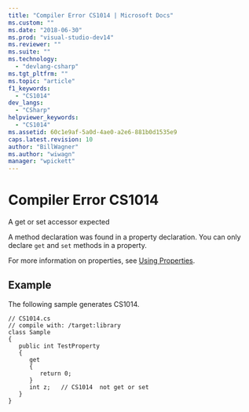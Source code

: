 ```yaml
---
title: "Compiler Error CS1014 | Microsoft Docs"
ms.custom: ""
ms.date: "2018-06-30"
ms.prod: "visual-studio-dev14"
ms.reviewer: ""
ms.suite: ""
ms.technology: 
  - "devlang-csharp"
ms.tgt_pltfrm: ""
ms.topic: "article"
f1_keywords: 
  - "CS1014"
dev_langs: 
  - "CSharp"
helpviewer_keywords: 
  - "CS1014"
ms.assetid: 60c1e9af-5a0d-4ae0-a2e6-881b0d1535e9
caps.latest.revision: 10
author: "BillWagner"
ms.author: "wiwagn"
manager: "wpickett"
---
```

# Compiler Error CS1014
A get or set accessor expected  
  
 A method declaration was found in a property declaration. You can only declare `get` and `set` methods in a property.  
  
 For more information on properties, see [Using Properties](../Topic/Using%20Properties%20\(C%23%20Programming%20Guide\).md).  
  
## Example  
 The following sample generates CS1014.  
  
```  
// CS1014.cs  
// compile with: /target:library  
class Sample  
{  
   public int TestProperty  
   {  
      get  
      {  
         return 0;  
      }  
      int z;   // CS1014  not get or set  
   }  
}  
```